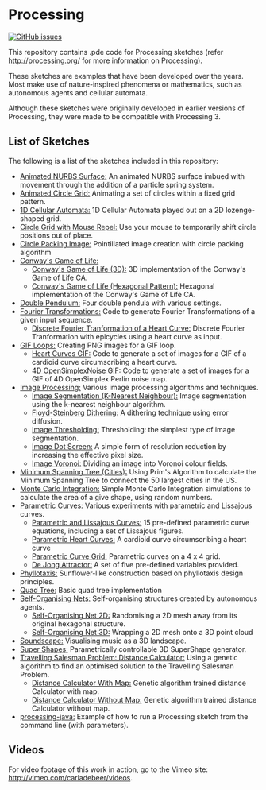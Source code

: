 # Processing
[![GitHub issues](https://img.shields.io/github/issues/Carla-de-Beer/Processing.svg?style=flat-square)](https://github.com/Carla-de-Beer/Processing/issues)

This repository contains .pde code for Processing sketches (refer http://processing.org/ for more information on Processing).

These sketches are examples that have been developed over the years. Most make use of nature-inspired phenomena or mathematics, such as autonomous agents and cellular automata.

Although these sketches were originally developed in earlier versions of Processing, they were made to be compatible with Processing 3.

## List of Sketches

The following is a list of the sketches included in this repository:

* [Animated NURBS Surface:](https://github.com/Carla-de-Beer/Processing/tree/master/Animated_NURBS_Surface) An animated NURBS surface imbued with movement through the addition of a particle spring system.
* [Animated Circle Grid:](https://github.com/Carla-de-Beer/Processing/tree/master/AnimatedCircleGrid) Animating a set of circles within a fixed grid pattern.
* [1D Cellular Automata:](https://github.com/Carla-de-Beer/Processing/tree/master/CellularAutomata_1D) 1D Cellular Automata played out on a 2D lozenge-shaped grid.
* [Circle Grid with Mouse Repel:](https://github.com/Carla-de-Beer/Processing/tree/master/CircleGridMouseRepel) Use your mouse to temporarily shift circle positions out of place.
* [Circle Packing Image:](https://github.com/Carla-de-Beer/Processing/tree/master/CirclePackingImage) Pointillated image creation with circle packing algorithm
* [Conway's Game of Life:](https://github.com/Carla-de-Beer/Processing/tree/master/conways-game-of-life/)
  * [Conway's Game of Life (3D):](https://github.com/Carla-de-Beer/Processing/tree/master/conways-game-of-life/GOL_3D) 3D implementation of the Conway's Game of Life CA.
  * [Conway's Game of Life (Hexagonal Pattern):](https://github.com/Carla-de-Beer/Processing/tree/master/conways-game-of-life/GOL_HexPattern) Hexagonal implementation of the Conway's Game of Life CA.
* [Double Pendulum:](https://github.com/Carla-de-Beer/Processing/tree/master/DoublePendulum) Four double pendula with various settings.
* [Fourier Transformations:](https://github.com/Carla-de-Beer/Processing/tree/master/fourier-transformations) Code to generate Fourier Transformations of a given input sequence.
  * [Discrete Fourier Tranformation of a Heart Curve:](https://github.com/Carla-de-Beer/Processing/tree/master/fourier-transformations/FourierTransformHeart) Discrete Fourier Tranformation with epicycles using a heart curve as input.
* [GIF Loops:](https://github.com/Carla-de-Beer/Processing/tree/master/gif-loops) Creating PNG images for a GIF loop.
  * [Heart Curves GIF:](https://github.com/Carla-de-Beer/Processing/tree/master/gif-loops/HeartCurvesGIF) Code to generate a set of images for a GIF of a cardioid curve circumscribing a heart curve.
  * [4D OpenSimplexNoise GIF:](https://github.com/Carla-de-Beer/Processing/tree/master/gif-loops/OpenSimplex4DGIF) Code to generate a set of images for a GIF of 4D OpenSimplex Perlin noise map.
* [Image Processing:](https://github.com/Carla-de-Beer/processing-projects/tree/master/image-processing) Various image processing algorithms and techniques.
  * [Image Segmentation (K-Nearest Neighbour):](https://github.com/Carla-de-Beer/processing-projects/tree/master/image-processing/ImageSegmentationKNN) Image segmentation using the k-nearest neighbour algorithm.
  * [Floyd-Steinberg Dithering:](https://github.com/Carla-de-Beer/processing-projects/tree/master/image-processing/FloydSteinbergDithering) A dithering technique using error diffusion.
  * [Image Thresholding:](https://github.com/Carla-de-Beer/processing-projects/tree/master/image-processing/ImageThresholding) Thresholding: the simplest type of image segmentation.
  * [Image Dot Screen:](https://github.com/Carla-de-Beer/processing-projects/tree/master/image-processing/ImageDotScreen) A simple form of resolution reduction by increasing the effective pixel size.
  * [Image Voronoi:](https://github.com/Carla-de-Beer/processing-projects/tree/master/image-processing/ImageVoronoi) Dividing an image into Voronoi colour fields.
* [Minimum Spanning Tree (Cities):](https://github.com/Carla-de-Beer/Processing/tree/master/MinimumSpanningTreeCities) Using Prim's Algorithm to calculate the Minimum Spanning Tree to connect the 50 largest cities in the US.
* [Monte Carlo Integration:](https://github.com/Carla-de-Beer/Processing/tree/master/MonteCarloIntegration) Simple Monte Carlo Integration simulations to calculate the area of a give shape, using random numbers.
* [Parametric Curves:](https://github.com/Carla-de-Beer/Processing/tree/master/parametric-curves) Various experiments with parametric and Lissajous curves.
  * [Parametric and Lissajous Curves:](https://github.com/Carla-de-Beer/Processing/tree/master/parametric-curves/ParametricCurves) 15 pre-defined parametric curve equations, including a set of Lissajous figures.
  * [Parametric Heart Curves:](https://github.com/Carla-de-Beer/Processing/tree/master/parametric-curves/ParametricHeartCurves) A cardioid curve circumscribing a heart curve
  * [Parametric Curve Grid:](https://github.com/Carla-de-Beer/Processing/tree/master/parametric-curves/ParametricCurveGrid) Parametric curves on a 4 x 4 grid.
  *  [De Jong Attractor:](https://github.com/Carla-de-Beer/Processing/tree/master/parametric-curves/DeJongAttractor) A set of five pre-defined variables provided.
* [Phyllotaxis:](https://github.com/Carla-de-Beer/Processing/tree/master/Phyllotaxis) Sunflower-like construction based on phyllotaxis design principles.
* [Quad Tree:](https://github.com/Carla-de-Beer/Processing/tree/master/QuadTree) Basic quad tree implementation
* [Self-Organising Nets:](https://github.com/Carla-de-Beer/Processing/tree/master/self-organising-nets) Self-organising structures created by autonomous agents.
  * [Self-Organising Net 2D:](https://github.com/Carla-de-Beer/Processing/tree/master/self-organising-nets/Self_Organising_Net_2D) Randomising a 2D mesh away from its original hexagonal structure.
  * [Self-Organising Net 3D:](https://github.com/Carla-de-Beer/Processing/tree/master/self-organising-nets/Self_Organising_Net_3D) Wrapping a 2D mesh onto a 3D point cloud
* [Soundscape:](https://github.com/Carla-de-Beer/Processing/tree/master/Soundscape) Visualising music as a 3D landscape.
* [Super Shapes:](https://github.com/Carla-de-Beer/Processing/tree/master/SuperShapes) Parametrically controllable 3D SuperShape generator.
* [Travelling Salesman Problem: Distance Calculator:](https://github.com/Carla-de-Beer/Processing/tree/master/tsp-distance-calculators) Using a genetic algorithm to find an optimised solution to the Travelling Salesman Problem.
  * [Distance Calculator With Map:](https://github.com/Carla-de-Beer/Processing/tree/master/tsp-distance-calculators/TSP_Distance_Calculator_With_Map) Genetic algorithm trained distance Calculator with map.
  * [Distance Calculator Without Map:](https://github.com/Carla-de-Beer/Processing/tree/master/tsp-distance-calculators/TSP_Distance_Calculator_Without_Map) Genetic algorithm trained distance Calculator without map.
* [processing-java:](https://github.com/Carla-de-Beer/Processing/tree/master/processing-java) Example of how to run a Processing sketch from the command line (with parameters).


## Videos

For video footage of this work in action, go to the Vimeo site: http://vimeo.com/carladebeer/videos.
